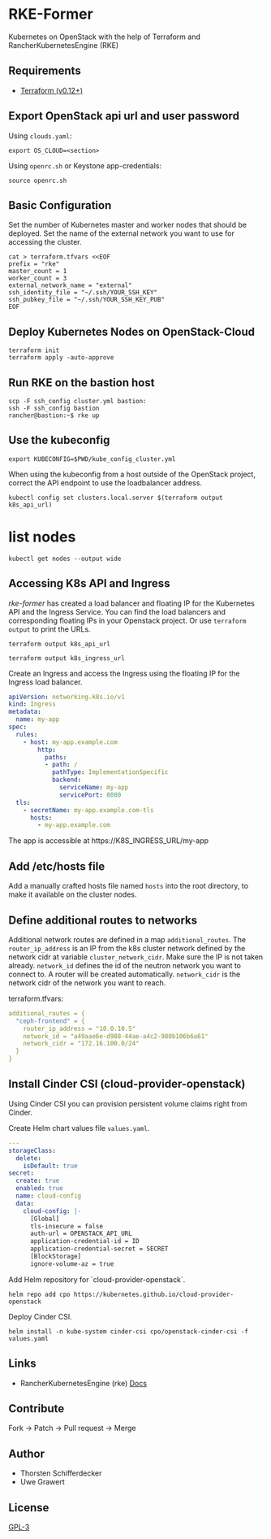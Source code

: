 # RKE-Former

Kubernetes on OpenStack with the help of Terraform and RancherKubernetesEngine (RKE)

## Requirements

- [Terraform (v0.12+)](https://www.terraform.io/downloads.html)

## Export OpenStack api url and user password

Using `clouds.yaml`:

```shell
export OS_CLOUD=<section>
```

Using `openrc.sh` or Keystone app-credentials:

```shell
source openrc.sh
```

## Basic Configuration

Set the number of Kubernetes master and worker nodes that should be deployed.
Set the name of the external network you want to use for accessing the cluster.

```shell
cat > terraform.tfvars <<EOF
prefix = "rke"
master_count = 1
worker_count = 3
external_network_name = "external"
ssh_identity_file = "~/.ssh/YOUR_SSH_KEY"
ssh_pubkey_file = "~/.ssh/YOUR_SSH_KEY_PUB"
EOF
```

## Deploy Kubernetes Nodes on OpenStack-Cloud

```shell
terraform init
terraform apply -auto-approve
```

## Run RKE on the bastion host

```shell
scp -F ssh_config cluster.yml bastion:
ssh -F ssh_config bastion
rancher@bastion:~$ rke up
```

## Use the kubeconfig

```shell
export KUBECONFIG=$PWD/kube_config_cluster.yml
```

When using the kubeconfig from a host outside of the OpenStack project,
correct the API endpoint to use the loadbalancer address.

```shell
kubectl config set clusters.local.server $(terraform output k8s_api_url)
```

# list nodes

```shell
kubectl get nodes --output wide
```

## Accessing K8s API and Ingress

_rke-former_ has created a load balancer and floating IP for the Kubernetes API
and the Ingress Service. You can find the load balancers and corresponding
floating IPs in your Openstack project. Or use `terraform output` to print the
URLs.

```shell
terraform output k8s_api_url
```

```shell
terraform output k8s_ingress_url
```

Create an Ingress and access the Ingress using the floating IP for the Ingress
load balancer.

```yaml
apiVersion: networking.k8s.io/v1
kind: Ingress
metadata:
  name: my-app
spec:
  rules:
    - host: my-app.example.com
        http:
          paths:
          - path: /
            pathType: ImplementationSpecific
            backend:
              serviceName: my-app
              servicePort: 8080
  tls:
    - secretName: my-app.example.com-tls
      hosts:
        - my-app.example.com
```

The app is accessible at https://K8S_INGRESS_URL/my-app

## Add /etc/hosts file

Add a manually crafted hosts file named `hosts` into the root directory, to
make it available on the cluster nodes.

## Define additional routes to networks

Additional network routes are defined in a map `additional_routes`.
The `router_ip_address` is an IP from the k8s cluster network defined
by the network cidr at variable `cluster_network_cidr`. Make sure the
IP is not taken already. `network_id` defines the id of the neutron network
you want to connect to. A router will be created automatically.
`network_cidr` is the network cidr of the network you want to reach.

terraform.tfvars:
```yaml
additional_routes = {
  "ceph-frontend" = {
    router_ip_address = "10.0.10.5"
    network_id = "a49aae6e-d988-44ae-a4c2-980b106b6a61"
    network_cidr = "172.16.100.0/24"
  }
}
```

## Install Cinder CSI (cloud-provider-openstack)

Using Cinder CSI you can provision persistent volume claims right from Cinder.

Create Helm chart values file `values.yaml`.

```yaml
---
storageClass:
  delete:
    isDefault: true
secret:
  create: true
  enabled: true
  name: cloud-config
  data:
    cloud-config: |-
      [Global]
      tls-insecure = false
      auth-url = OPENSTACK_API_URL
      application-credential-id = ID
      application-credential-secret = SECRET
      [BlockStorage]
      ignore-volume-az = true
```

Add Helm repository for `cloud-provider-openstack´.

```shell
helm repo add cpo https://kubernetes.github.io/cloud-provider-openstack
```

Deploy Cinder CSI.

```shell
helm install -n kube-system cinder-csi cpo/openstack-cinder-csi -f values.yaml
```

## Links

- RancherKubernetesEngine (rke) [Docs](https://rancher.com/docs/rke/latest/)

## Contribute

Fork -> Patch -> Pull request -> Merge

## Author

- Thorsten Schifferdecker
- Uwe Grawert

## License

[GPL-3](LICENSE)
